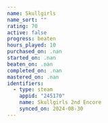 ```yaml
---
name: Skullgirls
name_sort: ""
rating: 70
active: false
progress: beaten
hours_played: 10
purchased_on: .nan
started_on: .nan
beaten_on: .nan
completed_on: .nan
mastered_on: .nan
identifiers:
  - type: steam
    appid: "245170"
    name: Skullgirls 2nd Encore
    synced_on: 2024-08-30
---
```

